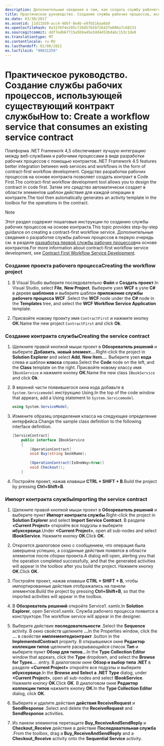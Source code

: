 ```yaml
---
description: Дополнительные сведения о том, как создать службу рабочего процесса, которая использует существующий контракт службы.
title: Практическое руководство. Создание службы рабочих процессов, использующей существующий контракт службы
ms.date: 03/30/2017
ms.assetid: 11d11b59-acc4-48bf-8e4b-e97b516aa0a9
ms.openlocfilehash: 0a31f0f4e205c72b857b59726437e896a7c68231
ms.sourcegitcommit: ddf7edb67715a5b9a45e3dd44536dabc153c1de0
ms.translationtype: MT
ms.contentlocale: ru-RU
ms.lasthandoff: 02/06/2021
ms.locfileid: "99631259"
---
```

# <a name="how-to-create-a-workflow-service-that-consumes-an-existing-service-contract"></a><span data-ttu-id="f1d7b-103">Практическое руководство. Создание службы рабочих процессов, использующей существующий контракт службы</span><span class="sxs-lookup"><span data-stu-id="f1d7b-103">How to: Create a workflow service that consumes an existing service contract</span></span>

<span data-ttu-id="f1d7b-104">Платформа .NET Framework 4,5 обеспечивает лучшую интеграцию между веб-службами и рабочими процессами в виде разработки рабочих процессов с помощью контрактов.</span><span class="sxs-lookup"><span data-stu-id="f1d7b-104">.NET Framework 4.5 features better integration between web services and workflows in the form of contract-first workflow development.</span></span> <span data-ttu-id="f1d7b-105">Средство разработки рабочих процессов на основе контракта позволяет создать контракт в Code First.</span><span class="sxs-lookup"><span data-stu-id="f1d7b-105">The contract-first workflow development tool allows you to design the contract in code first.</span></span> <span data-ttu-id="f1d7b-106">Затем это средство автоматически создает в области элементов шаблон действия для каждой операции в контракте.</span><span class="sxs-lookup"><span data-stu-id="f1d7b-106">The tool then automatically generates an activity template in the toolbox for the operations in the contract.</span></span>  
  
> [!NOTE]
> <span data-ttu-id="f1d7b-107">Этот раздел содержит пошаговые инструкции по созданию службы рабочих процессов на основе контракта.</span><span class="sxs-lookup"><span data-stu-id="f1d7b-107">This topic provides step-by-step guidance on creating a contract-first workflow service.</span></span> <span data-ttu-id="f1d7b-108">Дополнительные сведения о разработке службы рабочих процессов в первую очередь см. в разделе [разработка первой службы рабочих процессов](contract-first-workflow-service-development.md)на основе контрактов.</span><span class="sxs-lookup"><span data-stu-id="f1d7b-108">For more information about contract-first workflow service development, see [Contract First Workflow Service Development](contract-first-workflow-service-development.md).</span></span>  
  
### <a name="creating-the-workflow-project"></a><span data-ttu-id="f1d7b-109">Создание проекта рабочего процесса</span><span class="sxs-lookup"><span data-stu-id="f1d7b-109">Creating the workflow project</span></span>  
  
1. <span data-ttu-id="f1d7b-110">В Visual Studio выберите последовательно **Файл** и **Создать проект**.</span><span class="sxs-lookup"><span data-stu-id="f1d7b-110">In Visual Studio, select **File**, **New Project**.</span></span> <span data-ttu-id="f1d7b-111">Выберите узел **WCF** в узле **C#** в дереве **шаблонов** и выберите шаблон **приложение службы рабочего процесса WCF** .</span><span class="sxs-lookup"><span data-stu-id="f1d7b-111">Select the **WCF** node under the **C#** node in the **Templates** tree, and select the **WCF Workflow Service Application** template.</span></span>  
  
2. <span data-ttu-id="f1d7b-112">Присвойте новому проекту имя `ContractFirst` и нажмите кнопку **ОК**.</span><span class="sxs-lookup"><span data-stu-id="f1d7b-112">Name the new project `ContractFirst` and click **Ok**.</span></span>  
  
### <a name="creating-the-service-contract"></a><span data-ttu-id="f1d7b-113">Создание контракта службы</span><span class="sxs-lookup"><span data-stu-id="f1d7b-113">Creating the service contract</span></span>  
  
1. <span data-ttu-id="f1d7b-114">Щелкните правой кнопкой мыши проект в **Обозреватель решений** и выберите **Добавить**, **новый элемент...**.</span><span class="sxs-lookup"><span data-stu-id="f1d7b-114">Right-click the project in **Solution Explorer** and select **Add**, **New Item…**.</span></span> <span data-ttu-id="f1d7b-115">Выберите узел **кода** слева и шаблон **класса** справа.</span><span class="sxs-lookup"><span data-stu-id="f1d7b-115">Select the **Code** node on the left, and the **Class** template on the right.</span></span> <span data-ttu-id="f1d7b-116">Присвойте новому классу имя `IBookService` и нажмите кнопку **ОК**.</span><span class="sxs-lookup"><span data-stu-id="f1d7b-116">Name the new class `IBookService` and click **Ok**.</span></span>  
  
2. <span data-ttu-id="f1d7b-117">В верхней части появившегося окна кода добавьте в `System.Servicemodel` инструкцию Using.</span><span class="sxs-lookup"><span data-stu-id="f1d7b-117">In the top of the code window that appears, add a Using statement to `System.Servicemodel`.</span></span>  
  
    ```csharp  
    using System.ServiceModel;  
    ```  
  
3. <span data-ttu-id="f1d7b-118">Измените образец определения класса на следующее определение интерфейса.</span><span class="sxs-lookup"><span data-stu-id="f1d7b-118">Change the sample class definition to the following interface definition.</span></span>  
  
    ```csharp  
    [ServiceContract]  
        public interface IBookService  
        {  
            [OperationContract]  
            void Buy(string bookName);  
  
            [OperationContract(IsOneWay=true)]  
            void Checkout();  
        }  
    ```  
  
4. <span data-ttu-id="f1d7b-119">Постройте проект, нажав клавиши **CTRL + SHIFT + B**.</span><span class="sxs-lookup"><span data-stu-id="f1d7b-119">Build the project by pressing **Ctrl+Shift+B**.</span></span>  
  
### <a name="importing-the-service-contract"></a><span data-ttu-id="f1d7b-120">Импорт контракта службы</span><span class="sxs-lookup"><span data-stu-id="f1d7b-120">Importing the service contract</span></span>  
  
1. <span data-ttu-id="f1d7b-121">Щелкните правой кнопкой мыши проект в **Обозреватель решений** и выберите пункт **Импорт контракта службы**.</span><span class="sxs-lookup"><span data-stu-id="f1d7b-121">Right-click the project in **Solution Explorer** and select **Import Service Contract**.</span></span> <span data-ttu-id="f1d7b-122">В разделе **\<Current Project>** откройте все подузлы и выберите **ибуксервице**.</span><span class="sxs-lookup"><span data-stu-id="f1d7b-122">Under **\<Current Project>**, open all sub-nodes and select **IBookService**.</span></span> <span data-ttu-id="f1d7b-123">Нажмите кнопку **OK**.</span><span class="sxs-lookup"><span data-stu-id="f1d7b-123">Click **OK**.</span></span>  
  
2. <span data-ttu-id="f1d7b-124">Откроется диалоговое окно с сообщением, что операция была завершена успешно, а созданные действия появятся в области элементов после сборки проекта.</span><span class="sxs-lookup"><span data-stu-id="f1d7b-124">A dialog will open, alerting you that the operation completed successfully, and that the generated activities will appear in the toolbox after you build the project.</span></span> <span data-ttu-id="f1d7b-125">Нажмите кнопку **OK**.</span><span class="sxs-lookup"><span data-stu-id="f1d7b-125">Click **OK**.</span></span>  
  
3. <span data-ttu-id="f1d7b-126">Постройте проект, нажав клавиши **CTRL + SHIFT + B**, чтобы импортированные действия отображались на панели элементов.</span><span class="sxs-lookup"><span data-stu-id="f1d7b-126">Build the project by pressing **Ctrl+Shift+B**, so that the imported activities will appear in the toolbox.</span></span>  
  
4. <span data-ttu-id="f1d7b-127">В **Обозреватель решений** откройте Service1. xamlx.</span><span class="sxs-lookup"><span data-stu-id="f1d7b-127">In **Solution Explorer**, open Service1.xamlx.</span></span> <span data-ttu-id="f1d7b-128">Служба рабочего процесса появится в конструкторе.</span><span class="sxs-lookup"><span data-stu-id="f1d7b-128">The workflow service will appear in the designer.</span></span>  
  
5. <span data-ttu-id="f1d7b-129">Выберите действие **последовательности** .</span><span class="sxs-lookup"><span data-stu-id="f1d7b-129">Select the **Sequence** activity.</span></span> <span data-ttu-id="f1d7b-130">В окно свойств щелкните **...**</span><span class="sxs-lookup"><span data-stu-id="f1d7b-130">In the Properties window, click the **…**</span></span> <span data-ttu-id="f1d7b-131">в свойстве **имплементедконтракт** .</span><span class="sxs-lookup"><span data-stu-id="f1d7b-131">button in the **ImplementedContract** property.</span></span> <span data-ttu-id="f1d7b-132">В открывшемся окне **Редактор коллекции типов** щелкните раскрывающийся список **Тип** и выберите пункт **Обзор для типов...**</span><span class="sxs-lookup"><span data-stu-id="f1d7b-132">In the **Type Collection Editor** window that appears, click the **Type** dropdown, and select the **Browse for Types…**</span></span> <span data-ttu-id="f1d7b-133">.</span><span class="sxs-lookup"><span data-stu-id="f1d7b-133">entry.</span></span> <span data-ttu-id="f1d7b-134">В диалоговом окне **Обзор и выбор типа .NET** в разделе **\<Current Project>** откройте все подузлы и выберите **ибуксервице**.</span><span class="sxs-lookup"><span data-stu-id="f1d7b-134">In the **Browse and Select a .NET Type** dialog, under **\<Current Project>**, open all sub-nodes and select **IBookService**.</span></span> <span data-ttu-id="f1d7b-135">Нажмите кнопку **OK**.</span><span class="sxs-lookup"><span data-stu-id="f1d7b-135">Click **OK**.</span></span> <span data-ttu-id="f1d7b-136">В диалоговом окне **Редактор коллекции типов** нажмите кнопку **ОК**.</span><span class="sxs-lookup"><span data-stu-id="f1d7b-136">In the **Type Collection Editor** dialog, click **OK**.</span></span>  
  
6. <span data-ttu-id="f1d7b-137">Выберите и удалите действия **действия ReceiveRequest** и **SendResponse** .</span><span class="sxs-lookup"><span data-stu-id="f1d7b-137">Select and delete the **ReceiveRequest** and **SendResponse** activities.</span></span>  
  
7. <span data-ttu-id="f1d7b-138">Из панели элементов перетащите **Buy_ReceiveAndSendReply** и **Checkout_Receive** действие в действие **Последовательная служба** .</span><span class="sxs-lookup"><span data-stu-id="f1d7b-138">From the toolbox, drag a **Buy_ReceiveAndSendReply** and a **Checkout_Receive** activity onto the **Sequential Service** activity.</span></span>
